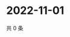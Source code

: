 # 2022-11-01

共 0 条

<!-- BEGIN WEIBO -->
<!-- 最后更新时间 Tue Nov 01 2022 14:27:57 GMT+0800 (China Standard Time) -->

<!-- END WEIBO -->
